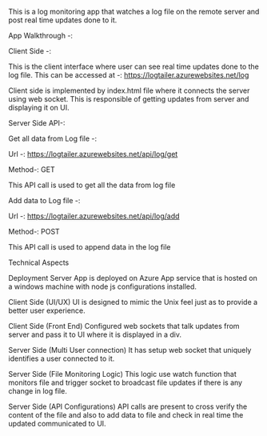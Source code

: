 This is a log monitoring app that watches a log file on the remote server and post real time updates done to it.

App Walkthrough -:

Client Side -:
 
This is the client interface where user can see real time updates done to the log file. This can be accessed at -:
https://logtailer.azurewebsites.net/log

Client side is implemented by index.html file where it connects the server using web socket. This is responsible of getting updates from server and displaying it on UI.

Server Side API-:

Get all data from Log file -:

Url -: https://logtailer.azurewebsites.net/api/log/get

Method-: GET

This API call is used to get all the data from log file 
 
Add data to Log file -:

Url -: https://logtailer.azurewebsites.net/api/log/add

Method-: POST

This API call is used to append data in the log file
 
Technical Aspects

Deployment Server
App is deployed on Azure App service that is hosted on a windows machine with node js configurations installed.

Client Side (UI/UX)
UI is designed to mimic the Unix feel just as to provide a better user experience.

Client Side (Front End)
Configured web sockets that talk updates from server and pass it to UI where it is displayed in a div.

Server Side (Multi User connection)
It has setup web socket that uniquely identifies a user connected to it.

Server Side (File Monitoring Logic)
This logic use watch function that monitors file and trigger socket to broadcast file updates if there is any change in log file.

Server Side (API Configurations)
API calls are present to cross verify the content of the file and also to add data to file and check in real time the updated communicated to UI.
